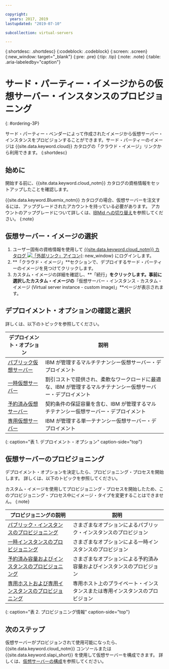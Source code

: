 ```yaml
---

copyright:
  years: 2017, 2019
lastupdated: "2019-07-10"

subcollection: virtual-servers

---
```


{:shortdesc: .shortdesc}
{:codeblock: .codeblock}
{:screen: .screen}
{:new_window: target="_blank"}
{:pre: .pre}
{:tip: .tip}
{:note: .note}
{:table: .aria-labeledby="caption"}

# サード・パーティー・イメージからの仮想サーバー・インスタンスのプロビジョニング
{: #ordering-3P}

サード・パーティー・ベンダーによって作成されたイメージから仮想サーバー・インスタンスをプロビジョンすることができます。サード・パーティーのイメージは {{site.data.keyword.cloud}} カタログの「クラウド・イメージ」リンクから利用できます。
{:shortdesc}

## 始めに
開始する前に、{{site.data.keyword.cloud_notm}} カタログの資格情報をセットアップしたことを確認します。

{{site.data.keyword.Bluemix_notm}} カタログの場合、仮想サーバーを注文するには、アップグレードされたアカウントを持っている必要があります。 アカウントのアップグレードについて詳しくは、[IBMid への切り替え](/docs/account?topic=account-unifyingaccounts#unifyingaccounts)を参照してください。
{:note}

## 仮想サーバー・イメージの選択
1. ユーザー固有の資格情報を使用して [{{site.data.keyword.cloud_notm}} カタログ ![「外部リンク」アイコン](../icons/launch-glyph.svg "「外部リンク」アイコン")](https://console.bluemix.net/catalog/){: new_window} にログインします。
2. **「クラウド・イメージ」**セクションで、デプロイするサード・パーティーのイメージを見つけてクリックします。
3. カスタム・イメージの詳細を確認し、**「続行」**をクリックします。事前に選択したカスタム・イメージの**「仮想サーバー・インスタンス - カスタム・イメージ (Virtual server instance - custom image)」**ページが表示されます。

## デプロイメント・オプションの確認と選択
詳しくは、以下のトピックを参照してください。

|              デプロイメント・オプション                           |  説明                                        |
| --------------------------------------------------------- | --------------------------------------------------- |
|[パブリック仮想サーバー](/docs/vsi?topic=virtual-servers-about-public-virtual-servers#about-public-virtual-servers)            | IBM が管理するマルチテナンシー仮想サーバー・デプロイメント|
|[一時仮想サーバー](/docs/vsi?topic=virtual-servers-transient-virtual-servers#transient-virtual-servers)| 割引コストで提供され、柔軟なワークロードに最適な、IBM が管理するマルチテナンシー仮想サーバー・デプロイメント |
|[予約済み仮想サーバー](/docs/vsi?topic=virtual-servers-about-reserved-virtual-servers#about-reserved-virtual-servers)  | 契約条件の保証容量を含む、IBM が管理するマルチテナンシー仮想サーバー・デプロイメント |
|[専用仮想サーバー](/docs/vsi?topic=virtual-servers-about-dedicated-virtual-servers#about-dedicated-virtual-servers)      | IBM が管理する単一テナンシー仮想サーバー・デプロイメント            |
{: caption="表 1. デプロイメント・オプション" caption-side="top"}

## 仮想サーバーのプロビジョニング
デプロイメント・オプションを決定したら、プロビジョニング・プロセスを開始します。 詳しくは、以下のトピックを参照してください。

カスタム・イメージを使用してプロビジョニング・プロセスを開始したため、このプロビジョニング・プロセス中にイメージ・タイプを変更することはできません。
{:note}

|              プロビジョニングの説明                                         |  説明                                            |
| -------------------------------------------------------------------------- | ------------------------------------------------------- |
|[パブリック・インスタンスのプロビジョニング](/docs/vsi?topic=virtual-servers-ordering-vs-public#ordering-vs-public)                | さまざまなオプションによるパブリック・インスタンスのプロビジョン             |
|[一時インスタンスのプロビジョニング](/docs/vsi?topic=virtual-servers-ordering-vs-transient#ordering-vs-transient)                | さまざまなオプションによる一時インスタンスのプロビジョン            |
|[予約済み容量およびインスタンスのプロビジョニング](/docs/vsi?topic=virtual-servers-provisioning-reserved-capacity-and-instances#provisioning-reserved-capacity-and-instances)            | さまざまなオプションによる予約済み容量およびインスタンスのプロビジョン |
|[専用ホストおよび専用インスタンスのプロビジョニング](/docs/vsi?topic=virtual-servers-ordering-vs-dedicated#ordering-vs-dedicated)| 専用ホスト上のプライベート・インスタンスまたは専用インスタンスのプロビジョン|
{: caption="表 2. プロビジョニング情報" caption-side="top"}


## 次のステップ
仮想サーバーがプロビジョンされて使用可能になったら、{{site.data.keyword.cloud_notm}} コンソールまたは {{site.data.keyword.slapi_short}} を使用して仮想サーバーを構成できます。 詳しくは、[仮想サーバーの構成](/docs/vsi?topic=virtual-servers-configuring-virtual-servers#configuring-virtual-servers)を参照してください。
